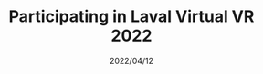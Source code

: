 ---
layout: ../../layouts/ProjectLayout.astro
title: Participating in Laval Virtual VR 2022
date: 2022/04/12
sumary: VR experience for the Laval Virtual Europe 2022 to solve a problem in the field of energy consumption.
tags: 
  - challenge
  - hackathon
  - group project
  - vr
value: 2
thumbnails: ~
coauthors:
  - Romain Briend
  - Thomas Delapart
  - Fabien Goardou
---